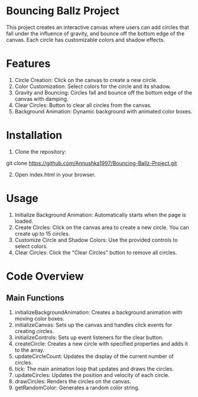 # Bouncing Ballz Project 

This project creates an interactive canvas where users can add circles that fall under the influence of gravity, and bounce off the bottom edge of the canvas. Each circle has customizable colors and shadow effects.

# Features

 1. Circle Creation: Click on the canvas to create a new circle.
 2. Color Customization: Select colors for the circle and its shadow.
 3. Gravity and Bouncing: Circles fall and bounce off the bottom edge of the canvas with damping.
 4. Clear Circles: Button to clear all circles from the canvas.
 5. Background Animation: Dynamic background with animated color boxes.

# Installation

1. Clone the repository:

git clone https://github.com/Annushka1997/Bouncing-Ballz-Project.git

2. Open index.html in your browser.

# Usage

 1. Initialize Background Animation: Automatically starts when the page is loaded.
 2. Create Circles: Click on the canvas area to create a new circle. You can create up to 15 circles.
 3. Customize Circle and Shadow Colors: Use the provided controls to select colors.
 4. Clear Circles: Click the "Clear Circles" button to remove all circles.

# Code Overview 

## Main Functions

 1. initializeBackgroundAnimation: Creates a background animation with moving color boxes.
 2. initializeCanvas: Sets up the canvas and handles click events for creating circles.
 3. initializeControls: Sets up event listeners for the clear button.
 4. createCircle: Creates a new circle with specified properties and adds it to the array.
 5. updateCircleCount: Updates the display of the current number of circles.
 6. tick: The main animation loop that updates and draws the circles.
 7. updateCircles: Updates the position and velocity of each circle.
 8. drawCircles: Renders the circles on the canvas.
 9. getRandomColor: Generates a random color string.
